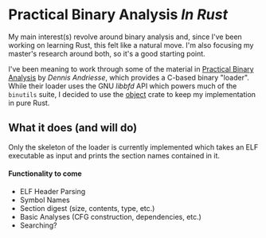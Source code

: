 # Practical Binary Analysis *In Rust*

My main interest(s) revolve around binary analysis and, since I've been working on learning Rust, this felt like a natural move. I'm also focusing my master's research around both, so it's a good starting point.

I've been meaning to work through some of the material in [Practical Binary Analysis](https://practicalbinaryanalysis.com/) by *Dennis Andriesse*, which provides a C-based binary "loader". While their loader uses the GNU *libbfd* API which powers much of the `binutils` suite, I decided to use the [object](https://crates.io/crates/object) crate to keep my implementation in pure Rust. 

## What it does (and will do)

Only the skeleton of the loader is currently implemented which takes an ELF executable as input and prints the section names contained in it.

#### Functionality to come
- ELF Header Parsing
- Symbol Names
- Section digest (size, contents, type, etc.)
- Basic Analyses (CFG construction, dependencies, etc.)
- Searching? 